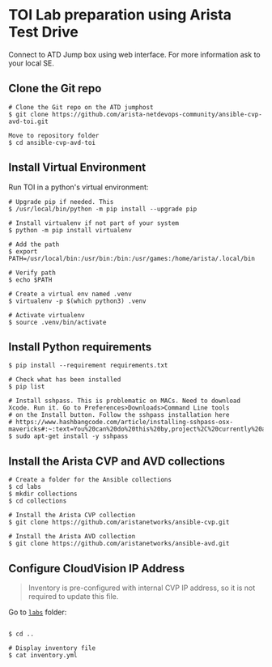 # TOI Lab preparation using Arista Test Drive

Connect to ATD Jump box using web interface. For more information ask to your local SE.

## Clone the Git repo

```shell
# Clone the Git repo on the ATD jumphost
$ git clone https://github.com/arista-netdevops-community/ansible-cvp-avd-toi.git

Move to repository folder
$ cd ansible-cvp-avd-toi
```

## Install Virtual Environment

Run TOI in a python's virtual environment:

```shell
# Upgrade pip if needed. This 
$ /usr/local/bin/python -m pip install --upgrade pip

# Install virtualenv if not part of your system
$ python -m pip install virtualenv

# Add the path
$ export PATH=/usr/local/bin:/usr/bin:/bin:/usr/games:/home/arista/.local/bin

# Verify path
$ echo $PATH

# Create a virtual env named .venv
$ virtualenv -p $(which python3) .venv

# Activate virtualenv
$ source .venv/bin/activate
```

## Install Python requirements

```shell
$ pip install --requirement requirements.txt

# Check what has been installed
$ pip list

# Install sshpass. This is problematic on MACs. Need to download Xcode. Run it. Go to Preferences>Downloads>Command Line tools 
# on the Install button. Follow the sshpass installation here 
# https://www.hashbangcode.com/article/installing-sshpass-osx-mavericks#:~:text=You%20can%20do%20this%20by,project%2C%20currently%20available%20on%20sourceforge.
$ sudo apt-get install -y sshpass
```

## Install the Arista CVP and AVD collections

```shell
# Create a folder for the Ansible collections
$ cd labs
$ mkdir collections
$ cd collections

# Install the Arista CVP collection
$ git clone https://github.com/aristanetworks/ansible-cvp.git

# Install the Arista AVD collection
$ git clone https://github.com/aristanetworks/ansible-avd.git

```

## Configure CloudVision IP Address

> Inventory is pre-configured with internal CVP IP address, so it is not required to update this file.

Go to [`labs`](../labs/) folder:

```shell

$ cd ..

# Display inventory file
$ cat inventory.yml

```
